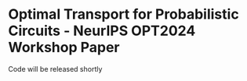 # Optimal Transport for Probabilistic Circuits - NeurIPS OPT2024 Workshop Paper

Code will be released shortly
